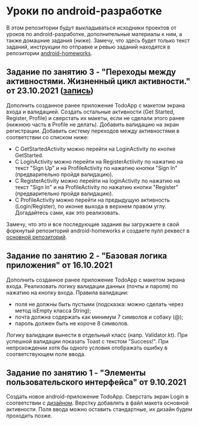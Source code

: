 # Уроки по android-разработке
В этом репозитории будут выкладываться исходники проектов от уроков по android-разработке, дополнительные материалы к ним, а также домашние задания (ниже). Замечу, что здесь будет только текст заданий, инструкции по отправке и ревью заданий находятся в репозитории [android-homeworks](https://github.com/Student-MAD/android-homeworks).

## Задание по занятию 3 - "Переходы между активностями. Жизненный цикл активности." от 23.10.2021 ([запись](https://drive.google.com/file/d/12KCXTnErWW6qIpCuK_cidFvakODzgkyf/view))

Дополнить созданное ранее приложение TodoApp с макетом экрана входа и валидацией. Создать остальные активности (Get Started, Register, Profile) и сверстать их макеты, если не сделали этого ранее (нижнюю часть в Profile не делать). Добавить валидацию на экран регистрации. Добавить систему переходов между активностями в соответствии со списком ниже:
- С GetStartedActivity можно перейти на LoginActivity по кнопке GetStarted.
- С LoginActivity можно перейти на RegisterActiivity по нажатию на текст "Sign Up" и на ProfileActivity по нажатию кнопки "Sign In" (предварительно пройдя валидацию).
- С RegisterActivity можно перейти на loginActivity по нажатию на текст "Sign In" и на ProfileActivity по нажатию кнопки "Register" (предварительно пройдя валидацию).
- С ProfileActivity можно перейти на предыдущую активность (Login/Register), по иконке выхода в верхнем правом углу. Догадайтесь сами, как это реализовать.

Замечу, что это и все последующие задания вы загружаете в свой форкнутый репозиторий android-homeworks и создаете пулл реквест в [основной репозиторий](https://github.com/Student-MAD/android-homeworks).

## Задание по занятию 2 - "Базовая логика приложения" от 16.10.2021
Дополнить созданное ранее приложение TodoApp с макетом экрана входа. Реализовать логику валидации данных (почты и пароля) по нажатию на кнопку входа. 
Правила валидации:
- поля не должны быть пустыми (подсказка: можно сделать через метод isEmpty класса String);
- почта должна содержать как минимум 7 символов и собаку (@);
- пароль должен быть не короче 8 символов.

Логику валидации вынести в отдельный класс (напр. Validator.kt). При успешной валидации показать Toast с текстом "Success!". При непрохождении хотя бы одного условия отображать ошибку в соответствующем поле ввода.

## Задание по занятию 1 - "Элементы пользовательского интерфейса" от 9.10.2021
Создать новое android-приложение TodoApp. Сверстать экран Login в соответствии с [дизайном](https://www.figma.com/file/JaAxJ6PN4XzNgwHlhjZliD/To-Do-Mob-App-(Community)?node-id=1%3A182). Верстку добавлять в файл макета основной активности. Поля ввода можно оставить стандартные, их дизайн будем проходить позже.
